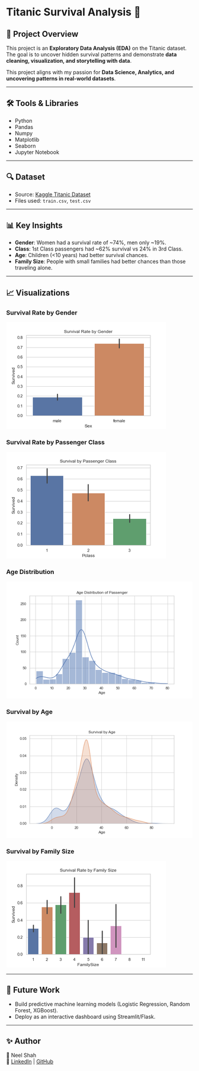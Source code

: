 # Titanic Survival Analysis 🚢

## 📌 Project Overview
This project is an **Exploratory Data Analysis (EDA)** on the Titanic dataset.  
The goal is to uncover hidden survival patterns and demonstrate **data cleaning, visualization, and storytelling with data**.  

This project aligns with my passion for **Data Science, Analytics, and uncovering patterns in real-world datasets**.

---

## 🛠️ Tools & Libraries
- Python  
- Pandas  
- Numpy  
- Matplotlib  
- Seaborn  
- Jupyter Notebook  

---

## 🔍 Dataset
- Source: [Kaggle Titanic Dataset](https://www.kaggle.com/c/titanic/data)  
- Files used: `train.csv`, `test.csv`

---

## 📊 Key Insights
- **Gender**: Women had a survival rate of ~74%, men only ~19%.  
- **Class**: 1st Class passengers had ~62% survival vs 24% in 3rd Class.  
- **Age**: Children (<10 years) had better survival chances.  
- **Family Size**: People with small families had better chances than those traveling alone.  

---

## 📈 Visualizations
### Survival Rate by Gender
![Survival by Gender](images/survival_gender.png)

### Survival Rate by Passenger Class
![Survival by Class](images/survival_class.png)

### Age Distribution
![Age Distribution](images/age_distribution.png)

### Survival by Age
![Survival by Age](images/survival_by_age.png)

### Survival by Family Size
![Survival by Family Size](images/survival_family.png)

---

## 🚀 Future Work
- Build predictive machine learning models (Logistic Regression, Random Forest, XGBoost).  
- Deploy as an interactive dashboard using Streamlit/Flask.  

---

## ✨ Author
👤 Neel Shah  
🔗 [LinkedIn](https://www.linkedin.com/neelshah13) | [GitHub](https://github.com/NeelShah13)
